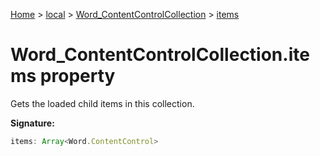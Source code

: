 [Home](./index) &gt; [local](local.md) &gt; [Word\_ContentControlCollection](local.word_contentcontrolcollection.md) &gt; [items](local.word_contentcontrolcollection.items.md)

# Word\_ContentControlCollection.items property

Gets the loaded child items in this collection.

**Signature:**
```javascript
items: Array<Word.ContentControl>
```

